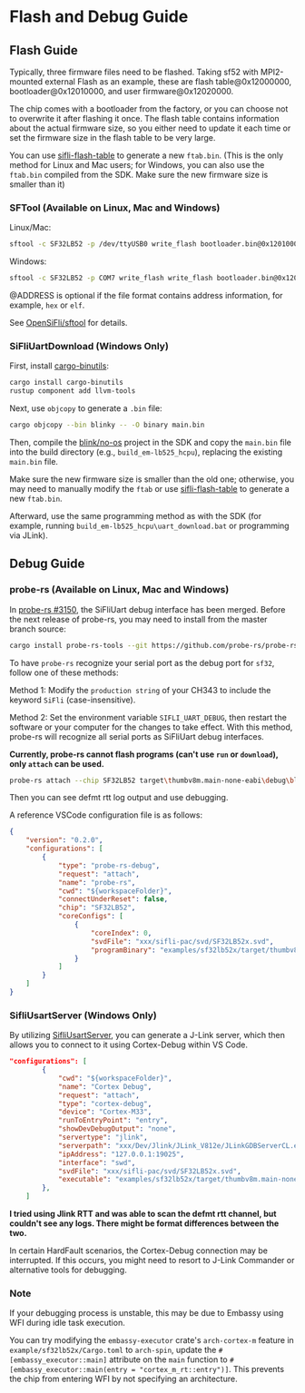 # Flash and Debug Guide

## Flash Guide

Typically, three firmware files need to be flashed. Taking sf52 with MPI2-mounted external Flash as an example, these are flash table@0x12000000, bootloader@0x12010000, and user firmware@0x12020000.

The chip comes with a bootloader from the factory, or you can choose not to overwrite it after flashing it once. The flash table contains information about the actual firmware size, so you either need to update it each time or set the firmware size in the flash table to be very large.

You can use [sifli-flash-table](https://claude.ai/chat/sifli-flash-table/README.md) to generate a new `ftab.bin`. (This is the only method for Linux and Mac users; for Windows, you can also use the `ftab.bin` compiled from the SDK. Make sure the new firmware size is smaller than it)

### SFTool (Available on Linux, Mac and Windows)

Linux/Mac:

```bash
sftool -c SF32LB52 -p /dev/ttyUSB0 write_flash bootloader.bin@0x12010000 app.bin@0x12020000 ftab.bin@0x12000000
```

Windows:

```bash
sftool -c SF32LB52 -p COM7 write_flash write_flash bootloader.bin@0x12010000 app.bin@0x12020000 ftab.bin@0x12000000
```

@ADDRESS is optional if the file format contains address information, for example, `hex` or `elf`.

See [OpenSiFli/sftool](https://github.com/OpenSiFli/sftool) for details.

### SiFliUartDownload (Windows Only)

First, install [cargo-binutils](https://github.com/rust-embedded/cargo-binutils):

```bash
cargo install cargo-binutils
rustup component add llvm-tools
```

Next, use `objcopy` to generate a `.bin` file:

```bash
cargo objcopy --bin blinky -- -O binary main.bin
```

Then, compile the [blink/no-os](https://github.com/OpenSiFli/SiFli-SDK/tree/main/example/get-started/blink/no-os) project in the SDK and copy the `main.bin` file into the build directory (e.g., `build_em-lb525_hcpu`), replacing the existing `main.bin` file.

Make sure the new firmware size is smaller than the old one; otherwise, you may need to manually modify the `ftab` or use [sifli-flash-table](https://claude.ai/chat/sifli-flash-table/README.md) to generate a new `ftab.bin`.

Afterward, use the same programming method as with the SDK (for example, running `build_em-lb525_hcpu\uart_download.bat` or programming via JLink).

## Debug Guide

### probe-rs (Available on Linux, Mac and Windows)

In [probe-rs #3150](https://github.com/probe-rs/probe-rs/pull/3150), the SiFliUart debug interface has been merged. Before the next release of probe-rs, you may need to install from the master branch source:

```bash
cargo install probe-rs-tools --git https://github.com/probe-rs/probe-rs --branch master --force
```

To have `probe-rs` recognize your serial port as the debug port for `sf32`, follow one of these methods:

Method 1: Modify the `production string` of your CH343 to include the keyword `SiFli` (case-insensitive).

Method 2: Set the environment variable `SIFLI_UART_DEBUG`, then restart the software or your computer for the changes to take effect. With this method, probe-rs will recognize all serial ports as SiFliUart debug interfaces.

**Currently, probe-rs cannot flash programs (can't use `run` or `download`), only `attach` can be used.**

```bash
probe-rs attach --chip SF32LB52 target\thumbv8m.main-none-eabi\debug\blinky
```

Then you can see defmt rtt log output and use debugging.

A reference VSCode configuration file is as follows:

```json
{
    "version": "0.2.0",
    "configurations": [
        {
            "type": "probe-rs-debug",
            "request": "attach",
            "name": "probe-rs",
            "cwd": "${workspaceFolder}",
            "connectUnderReset": false,
            "chip": "SF32LB52",
            "coreConfigs": [
                {
                    "coreIndex": 0,
                    "svdFile": "xxx/sifli-pac/svd/SF32LB52x.svd",
                    "programBinary": "examples/sf32lb52x/target/thumbv8m.main-none-eabi/debug/blinky"
                }
            ]
        }
    ]
}
```

### SifliUsartServer (Windows Only)

By utilizing [SifliUsartServer](https://github.com/OpenSiFli/SiFli-SDK/tree/main/tools/SifliUsartServer), you can generate a J-Link server, which then allows you to connect to it using Cortex-Debug within VS Code.

```json
"configurations": [
        {
            "cwd": "${workspaceFolder}",
            "name": "Cortex Debug",
            "request": "attach",
            "type": "cortex-debug",
            "device": "Cortex-M33",
            "runToEntryPoint": "entry",
            "showDevDebugOutput": "none",
            "servertype": "jlink",
            "serverpath": "xxx/Dev/Jlink/JLink_V812e/JLinkGDBServerCL.exe",
            "ipAddress": "127.0.0.1:19025",
            "interface": "swd",
            "svdFile": "xxx/sifli-pac/svd/SF32LB52x.svd",
            "executable": "examples/sf32lb52x/target/thumbv8m.main-none-eabi/debug/blinky"
        },
    ]
```

**I tried using Jlink RTT and was able to scan the defmt rtt channel, but couldn't see any logs. There might be format differences between the two.**

In certain HardFault scenarios, the Cortex-Debug connection may be interrupted. If this occurs, you might need to resort to J-Link Commander or alternative tools for debugging.

### Note

If your debugging process is unstable, this may be due to Embassy  using WFI during idle task execution.  

You can try modifying the `embassy-executor` crate's `arch-cortex-m`  feature in `example/sf32lb52x/Cargo.toml` to `arch-spin`, update the `#[embassy_executor::main]` attribute on the `main` function to `#[embassy_executor::main(entry = "cortex_m_rt::entry")]`.  This prevents the chip from entering WFI by not specifying an architecture.  


